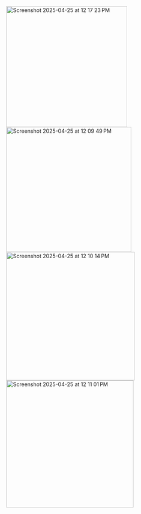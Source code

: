 <img width="322" alt="Screenshot 2025-04-25 at 12 17 23 PM" src="https://github.com/user-attachments/assets/65b7bdaf-05f3-4f02-b641-7d67df1658c6" />
<img width="333" alt="Screenshot 2025-04-25 at 12 09 49 PM" src="https://github.com/user-attachments/assets/0bbf8176-20a7-4c77-b60c-b9701eb0a424" />
<img width="342" alt="Screenshot 2025-04-25 at 12 10 14 PM" src="https://github.com/user-attachments/assets/9a5f8a02-2fb0-4dde-8691-665e69cb5776" />
 <img width="339" alt="Screenshot 2025-04-25 at 12 11 01 PM" src="https://github.com/user-attachments/assets/11d025fe-f280-47c3-9bc8-7b301b83ffb9" />
